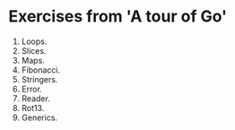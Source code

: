 # Exercises from 'A tour of Go'

1. Loops.
2. Slices.
3. Maps.
4. Fibonacci.
5. Stringers.
6. Error.
7. Reader.
8. Rot13.
9. Generics.
